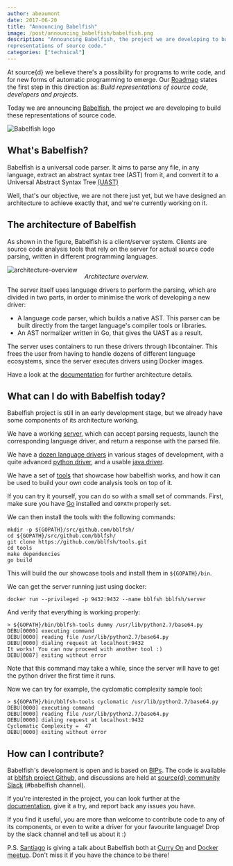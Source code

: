 ```yaml
---
author: abeaumont
date: 2017-06-20
title: "Announcing Babelfish"
image: /post/announcing_babelfish/babelfish.png
description: "Announcing Babelfish, the project we are developing to build
representations of source code."
categories: ["technical"]
---
```


<style>
p.dt {
  margin-top: -16px;
  font-style: italic;
}
</style>

At source{d} we believe there's a possibility for programs to write code, and for
new forms of automatic programming to emerge. Our
[Roadmap](https://blog.sourced.tech/post/our-roadmap/) states the first step in this
direction as: *Build representations of source code, developers and projects.*

Today we are announcing [Babelfish](https://doc.bblf.sh/), the project we are
developing to build these representations of source code.

![Babelfish logo](/post/announcing_babelfish/babelfish.png)

## What's Babelfish?

Babelfish is a universal code parser. It aims to parse any file, in any language,
extract an abstract syntax tree (AST) from it, and convert it to a Universal
Abstract Syntax Tree [(UAST)](https://doc.bblf.sh/uast/specification.html)

Well, that's our objective, we are not there just yet, but we have designed an
architecture to achieve exactly that, and we're currently working on it.

## The architecture of Babelfish

As shown in the figure, Babelfish is a client/server system. Clients are source
code analysis tools that rely on the server for actual source code parsing,
written in different programming languages.

![architecture-overview](/post/announcing_babelfish/architecture-overview.png)
<p align="center" class="dt">Architecture overview.</p>

The server itself uses language drivers to perform the parsing, which are
divided in two parts, in order to minimise the work of developing a new driver:

- A language code parser, which builds a native AST. This parser can be built
  directly from the target language's compiler tools or libraries.
- An AST normalizer written in Go, that gives the UAST as a result.

The server uses containers to run these drivers through libcontainer. This
frees the user from having to handle dozens of different language ecosystems,
since the server executes drivers using Docker images.

Have a look at the [documentation](https://doc.bblf.sh/architecture.html) for
further architecture details.

## What can I do with Babelfish today?

Babelfish project is still in an early development stage, but we already have
some components of its architecture working.

We have a working [server](https://github.com/bblfsh/server/), which can accept parsing requests,
launch the corresponding language driver, and return a response with the parsed
file.

We have a [dozen language drivers](https://doc.bblf.sh/languages.html) in
various stages of development, with a quite advanced
[python driver](https://github.com/bblfsh/python-driver), and a usable
[java driver](https://github.com/bblfsh/java-driver).

We have a set of [tools](https://github.com/bblfsh/tools) that showcase how
babelfish works, and how it can be used to build your own code analysis tools on
top of it.

If you can try it yourself, you can do so with a small set of commands.
First, make sure you have [Go](https://golang.org/doc/install) installed
and `GOPATH` properly set.

We can then install the tools with the following commands:

```
mkdir -p ${GOPATH}/src/github.com/bblfsh/
cd ${GOPATH}/src/github.com/bblfsh/
git clone https://github.com/bblfsh/tools.git
cd tools
make dependencies
go build
```

This will build the our showcase tools and install them in `${GOPATH}/bin`.

We can get the server running just using docker:

```
docker run --privileged -p 9432:9432 --name bblfsh bblfsh/server
```

And verify that everything is working properly:

```
> ${GOPATH}/bin/bblfsh-tools dummy /usr/lib/python2.7/base64.py
DEBU[0000] executing command
DEBU[0000] reading file /usr/lib/python2.7/base64.py
DEBU[0000] dialing request at localhost:9432
It works! You can now proceed with another tool :)
DEBU[0087] exiting without error
```

Note that this command may take a while,
since the server will have to get the python driver the first time it runs.

Now we can try for example, the cyclomatic complexity sample tool:

```
> ${GOPATH}/bin/bblfsh-tools cyclomatic /usr/lib/python2.7/base64.py
DEBU[0000] executing command
DEBU[0000] reading file /usr/lib/python2.7/base64.py
DEBU[0000] dialing request at localhost:9432
Cyclomatic Complexity =  47
DEBU[0000] exiting without error
```

## How can I contribute?

Babelfish's development is open
and is based on [BIPs](https://doc.bblf.sh/proposals/).
The code is available at
[bblfsh project Github](https://github.com/bblfsh/), and discussions are held at
[source{d} community Slack](https://join.slack.com/sourced-community/shared_invite/MTkwNTM0ODEyODIzLTE0OTYxMzc5NTMtODRhMDYyNzAyYQ)
(#babelfish channel).

If you're interested in the project, you can look further at the
[documentation](https://doc.bblf.sh/), give it a try, and report back any issues
you have.

If you find it useful, you are more than welcome to contribute code to any of
its components, or even to write a driver for your favourite language! Drop by the
slack channel and tell us about it :)

P.S. [Santiago](https://github.com/smola) is giving a talk about Babelfish both at
[Curry On](http://curry-on.org/2017/sessions/babelfish-universal-code-parsing-server.html)
and [Docker meetup](https://www.meetup.com/Docker-meetups/events/240565310/).
Don't miss it if you have the chance to be there!
